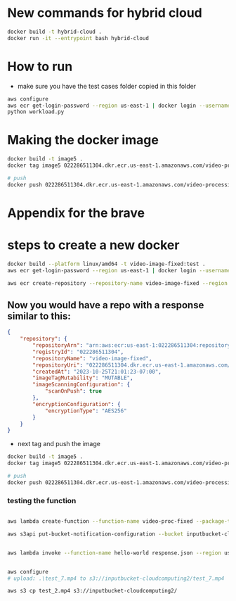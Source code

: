 # New commands for hybrid cloud

```bash
docker build -t hybrid-cloud .
docker run -it --entrypoint bash hybrid-cloud

```



# How to run

- make sure you have the test cases folder copied in this folder

```bash
aws configure
aws ecr get-login-password --region us-east-1 | docker login --username AWS --password-stdin 022286511304.dkr.ecr.us-east-1.amazonaws.com
python workload.py
```


# Making the docker image



```bash
docker build -t image5 .   
docker tag image5 022286511304.dkr.ecr.us-east-1.amazonaws.com/video-processing-image:latest

# push
docker push 022286511304.dkr.ecr.us-east-1.amazonaws.com/video-processing-image:latest 
```



# Appendix for the brave










# steps to create a new docker

```bash
docker build --platform linux/amd64 -t video-image-fixed:test .
aws ecr get-login-password --region us-east-1 | docker login --username AWS --password-stdin 022286511304.dkr.ecr.us-east-1.amazonaws.com

aws ecr create-repository --repository-name video-image-fixed --region us-east-1 --image-scanning-configuration scanOnPush=true --image-tag-mutability MUTABLE


```

## Now you would have a repo with a response similar to this:
```json
{
    "repository": {
        "repositoryArn": "arn:aws:ecr:us-east-1:022286511304:repository/video-image-fixed",
        "registryId": "022286511304",
        "repositoryName": "video-image-fixed",
        "repositoryUri": "022286511304.dkr.ecr.us-east-1.amazonaws.com/video-image-fixed",
        "createdAt": "2023-10-25T21:01:23-07:00",
        "imageTagMutability": "MUTABLE",
        "imageScanningConfiguration": {
            "scanOnPush": true
        },
        "encryptionConfiguration": {
            "encryptionType": "AES256"
        }
    }
}
```

- next tag and push the image

```bash
docker build -t image5 .   
docker tag image5 022286511304.dkr.ecr.us-east-1.amazonaws.com/video-processing-image:latest

# push
docker push 022286511304.dkr.ecr.us-east-1.amazonaws.com/video-processing-image:latest 
```


### testing the function

```bash

aws lambda create-function --function-name video-proc-fixed --package-type Image --code ImageUri=022286511304.dkr.ecr.us-east-1.amazonaws.com/video-processing-image:latest --role arn:aws:iam::022286511304:role/LambdaAccess --region us-east-1 

aws s3api put-bucket-notification-configuration --bucket inputbucket-cloudcomputing2 --notification-configuration "{\"LambdaFunctionConfigurations\":[{\"LambdaFunctionArn\":\"arn:aws:lambda:us-east-1:022286511304:function:video-proc-fixed\",\"Events\":[\"s3:ObjectCreated:*\"]}]}"


aws lambda invoke --function-name hello-world response.json --region us-east-1


aws configure
# upload: .\test_7.mp4 to s3://inputbucket-cloudcomputing2/test_7.mp4

aws s3 cp test_2.mp4 s3://inputbucket-cloudcomputing2/

```